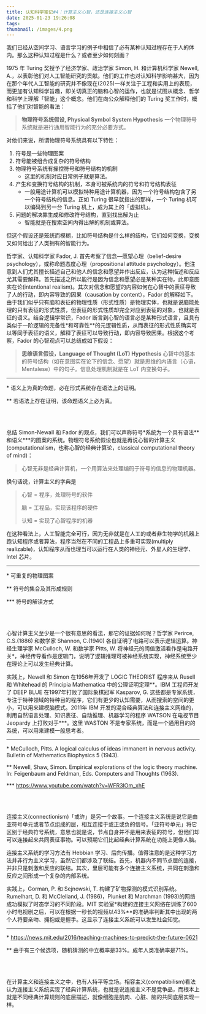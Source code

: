 ```yaml
---
title: 认知科学笔记#4：计算主义心智，还是连接主义心智
date: 2025-01-23 19:26:08
tags:
thumbnail: /images/4.png
---
```


我们已经从空间学习、语言学习的例子中相信了必有某种认知过程存在于人的体内。那么这种认知过程是什么？或者至少如何刻画？

1975 年 Turing 奖授予了经济学家、政治学家 Simon, H. 和计算机科学家 Newell, A.，以表彰他们对人工智能研究的贡献。他们的工作也对认知科学影响甚大，因为在那个年代人工智能的研究并不像现在(2025)一样关注于工程和实用上的表现，而更加有认知科学旨趣，即关切真正的脑和心智的运作，也就是试图从概念、哲学和科学上理解「智能」这个概念。他们在向公众解释他们的 Turing 奖工作时，概括了他们对智能的看法：

> **物理符号系统假设, Physical Symbol System Hypothesis** 一个物理符号系统就是进行通用智能行为的充分必要方式。

对他们来说，所谓物理符号系统具有以下特性：

1. 符号是一些物理图案
2. 符号能被组合成复杂的符号结构
3. 物理符号系统有操控符号和符号结构的机制
   - 这里的机制对应日常例子就是算法。
4. 产生和变换符号结构的机制，本身可被系统内的符号和符号结构表征
   - 一般用途计算机可以模拟特种用途计算机器，因为一个符号结构包含了另一个符号结构的信息。正如 Turing 很早就指出的那样，一个 Turing 机可以编码到另一台 Turing 机上，成为其上的「虚拟机」。
5. 问题的解决靠生成和修改符号结构，直到找出解为止
   - 智能就是在搜索空间内得出解的机制或算法。

但这个假设还是笼统而模糊，比如符号结构是什么样的结构，它们如何变换，变换又如何给出了人类拥有的智能行为。

哲学家、认知科学家 Fador, J. 首先考察了信念—愿望心理（belief-desire psychology），或称命题态度心理（propositional attitude psychology）。他注意到人们尤其擅长描述自己和他人的信念和愿望并作出反应，认为这种描述和反应尤其需要解释。首先描述之所以能行是因为信念和愿望必是某种实在物，此即意图实在论(intentional realism)。其次对信念和愿望的内容如何在心智中的表征导致了人的行动，即内容导致的因果（causation by content），Fador 的解释如下。由于我们似乎只有脑和表征的物理性质（形式性质）是物理实体，也就是说脑能处理的只有表征的形式性质，但表征的形式性质却完全对应到表征的对象，也就是表征的语义。结合逻辑学常识，Fador 断言到心智的语言必是某种形式语言，且具有类似于一阶逻辑的完备性*和可靠性**的元逻辑性质，从而表征的形式性质确实可以等同于表征的语义，解释了表征可以导致行动，即内容导致因果。根据这个考察，Fador 的心智观点可以总结成如下假设：

> **思维语言假设，Language of Thought (LoT) Hypothesis** 心智中的基本的符号结构（如在意图实在论下的信念、愿望）就是思维的内语言（心语，Mentalese）中的句子。信息处理机制就是在 LoT 内变换句子。

---

\* 语义上为真的命题，必在形式系统存在语法上的证明。

\** 若语法上存在证明，该命题语义上必为真。

</br></br>

总结 Simon-Newall 和 Fador 的观点，我们可以声称符号\*系统为一个具有语法\*\*和语义***的图案的系统。物理符号系统假设也就是再说心智的计算主义(computationalism，也称心智的经典计算论，classical computational theory of mind)：

> 心智无非是经典计算机，一个用算法来处理编码于符号的信息的物理机器。

换句话说，计算主义的字典是

> 心智 = 程序，处理符号的软件
> 
> 脑 = 工程品，实现该程序的硬件
> 
> 认知 = 实现了心智程序的机器

在这种看法上，人工智能完全可行，因为无非就是在人工的或者非生物学的机器上跑认知程序或者算法，程序当然在不同的工程品上多重可实现(multiply realizable)，认知程序从而也理当可以运行在人类的神经元、外星人的生理学、Intel 芯片。

---

\* 可重复的物理图案

** 符号的集合及其形成规则

*** 符号的解读方式

</br></br>

心智计算主义至少是一个很有意思的看法，那它的证据如何呢？哲学家 Perirce, C.S.(1886) 和数学家 Shannon, C.(1940) 各自证明了电路可以表示逻辑运算。神经生理学家 McCulloch, W. 和数学家 Pitts, W. 将神经元的阈值激活看作是电路开关*，神经传导看作是逻辑门，说明了逻辑推理可被神经系统实现，神经系统至少在理论上可以发生经典计算。

实践上，Newell 和 Simon 在1956年开发了 LOGIC THEORIST 程序来从 Rusell 和 Whitehead 的 Principia Mathematica 中的公理证明定理\*\*。IBM 工程师开发了 DEEP BLUE 在1997年打败了国际象棋冠军 Kasparov, G. 这些都是专家系统，专注于特种领域的特种目的程序，它们有更少的认知需要，从而搜索的空间的更小，可以用来建模脑模式。2011年 IBM 开发的混合经典算法和连接主义网络的，利用自然语言处理、知识表征、自动推理、机器学习的程序 WATSON 在电视节目 Jeopardy 上打败对手***。这里 WASTON 不是专家系统，而是一个通用目的的系统，可以用来建模一般思考者。

---

\* McCulloch, Pitts. A logical calculus of ideas immanent in nervous activity. Bulletin of Mathematics Biophysics 5 (1943).

** Newell, Shaw, Simon. Empirical explorations of the logic theory machine. In: Feigenbaum and Feldman, Eds. Computers and Thoughts (1963).

*** https://www.youtube.com/watch?v=WFR3lOm_xhE

</br></br>

连接主义(connectionism)「或许」是另一个故事。一个连接主义系统是说它是由亚符号单元或者节点组成的层，相互连接于或正或负的信号。「亚符号单元」将它区别于经典符号系统，意思也就是说，节点自身并不是用来表征的符号，但他们却可以连接起来共同表征事物。可以预期它们比起经典计算系统在功能上更像人脑。

连接主义系统的学习方法有 Hebbian 学习、后向传播。值得注意的是这种学习方法并非行为主义学习，虽然它们都涉及了联结。首先，机器内不同节点层的连接，并非只是刺激和反应的联结。其次，里层可能有多个连接主义系统，共同在刺激和反应之间形成一个复杂的内部系统。

实践上，Gorman, P. 和 Sejnowski, T. 构建了矿物探测的模式识别系统。Rumelhart, D. 和 McClelland, J. (1986)，Plunket 和 Marchman (1993)的网络成功模拟了时态学习的不同阶段。MIT 实验室*构建的连接主义网络在训练了600小时电视剧之后，可以在根据一秒长的视频以43%\*\*的准确率判断其中出现的两个人将要亲吻、拥抱或是握手。这显示了连接主义系统可以发生社会知觉。

---

\* https://news.mit.edu/2016/teaching-machines-to-predict-the-future-0621

\** 由于有三个候选项，随机猜测的中立概率是33%。成年人类准确率是71%。

</br></br>

在计算主义和连接主义之中，也有人持平等立场。相容主义(compatibilism)看法认为连接主义系统实现了经典计算系统，也就是说连接主义不是竞争品，而根本上就是不同经典计算规则的底层描述，就像细胞是肌肉、心脏、脑的共同底层实现一样。